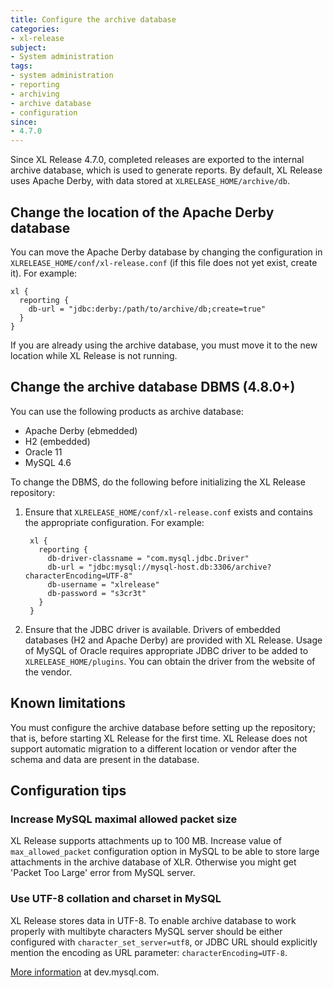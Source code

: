 ```yaml
---
title: Configure the archive database
categories:
- xl-release
subject:
- System administration
tags:
- system administration
- reporting
- archiving
- archive database
- configuration
since:
- 4.7.0
---
```


Since XL Release 4.7.0, completed releases are exported to the internal archive database, which is used to generate reports. By default, XL Release uses Apache Derby, with data stored at `XLRELEASE_HOME/archive/db`.

## Change the location of the Apache Derby database

You can move the Apache Derby database by changing the configuration in `XLRELEASE_HOME/conf/xl-release.conf` (if this file does not yet exist, create it). For example:

    xl {
      reporting {
        db-url = "jdbc:derby:/path/to/archive/db;create=true"
      }
    }

If you are already using the archive database, you must move it to the new location while XL Release is not running.

## Change the archive database DBMS (4.8.0+)

You can use the following products as archive database:

* Apache Derby (ebmedded)
* H2 (embedded)
* Oracle 11
* MySQL 4.6

To change the DBMS, do the following before initializing the XL Release repository:

1. Ensure that `XLRELEASE_HOME/conf/xl-release.conf` exists and contains the appropriate configuration. For example:

        xl {
          reporting {
            db-driver-classname = "com.mysql.jdbc.Driver"
            db-url = "jdbc:mysql://mysql-host.db:3306/archive?characterEncoding=UTF-8"
            db-username = "xlrelease"
            db-password = "s3cr3t"
          }
        }

2. Ensure that the JDBC driver is available. Drivers of embedded databases (H2 and Apache Derby) are provided with XL Release. Usage of MySQL of Oracle requires appropriate JDBC driver to be added to `XLRELEASE_HOME/plugins`. You can obtain the driver from the website of the vendor.

## Known limitations

You must configure the archive database before setting up the repository; that is, before starting XL Release for the first time. XL Release does not support automatic migration to a different location or vendor after the schema and data are present in the database.

## Configuration tips

### Increase MySQL maximal allowed packet size

XL Release supports attachments up to 100 MB. Increase value of `max_allowed_packet` configuration option in MySQL to be able to store large attachments in the archive database of XLR. Otherwise you might get 'Packet Too Large' error from MySQL server.

### Use UTF-8 collation and charset in MySQL

XL Release stores data in UTF-8. To enable archive database to work properly with multibyte characters MySQL server should be either configured with `character_set_server=utf8`, or JDBC URL should explicitly mention the encoding as URL parameter: `characterEncoding=UTF-8`.

<a href="https://dev.mysql.com/doc/refman/5.5/en/charset-general.html">More information</a> at dev.mysql.com.

